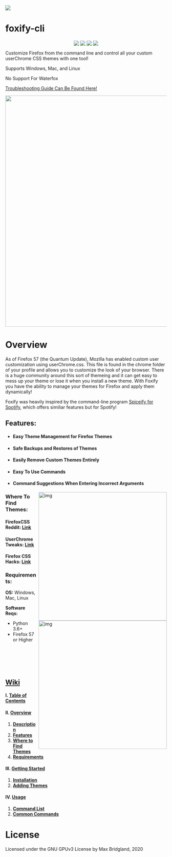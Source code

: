<img src="https://mbcdn.sfo2.cdn.digitaloceanspaces.com/Foxify.png">

# foxify-cli
<p align="center">
 <a href="https://pepy.tech/project/foxify-cli"><img src="https://pepy.tech/badge/foxify-cli" align="center"></a>
 <a href="https://github.com/M4cs/foxify-cli/issues"><img src="https://img.shields.io/github/issues/M4cs/foxify-cli" align="center"></a>
 <a href="https://github.com/M4cs/foxify-cli/stargazers"><img src="https://img.shields.io/github/stars/M4cs/foxify-cli" align="center"></a>
 <a href="https://github.com/M4cs/foxify-cli/network/members"><img src="https://img.shields.io/github/forks/M4cs/foxify-cli" align="center"></a>
</p>

Customize Firefox from the command line and control all your custom userChrome CSS themes with one tool!

Supports Windows, Mac, and Linux

No Support For Waterfox

[Troubleshooting Guide Can Be Found Here!](https://github.com/M4cs/foxify-cli/wiki/Troubleshooting)

<p align="center">
 <p align="center"><img src="https://raw.githubusercontent.com/M4cs/foxify-cli/master/preview.gif" width="720"></p>
</p>

# Overview

As of Firefox 57 (the Quantum Update), Mozilla has enabled custom user customization using userChrome.css. This file is found in the chrome folder of your profile and allows you to customize the look of your browser. There is a huge community around this sort of themeing and it can get easy to mess up your theme or lose it when you install a new theme. With Foxify you have the ability to manage your themes for Firefox and apply them dynamically!

Foxify was heavily inspired by the command-line program [Spiceify for Spotify](https://github.com/khanhas/spicetify-cli), which offers similiar features but for Spotify!

## Features:

 - #### Easy Theme Management for Firefox Themes
 - #### Safe Backups and Restores of Themes
 - #### Easily Remove Custom Themes Entirely
 - #### Easy To Use Commands
 - #### Command Suggestions When Entering Incorrect Arguments

<a href="https://www.reddit.com/r/FirefoxCSS/comments/fz8h2o/moonlight_userchrome/"><img src="https://i.redd.it/rma9z4itq7s41.png"  alt="img" align="right" width="400px"></a>
### Where To Find Themes:

#### FirefoxCSS Reddit: [Link](https://www.reddit.com/r/FirefoxCSS/)

#### UserChrome Tweaks: [Link](https://github.com/Timvde/UserChrome-Tweaks)

#### Firefox CSS Hacks: [Link](https://github.com/MrOtherGuy/firefox-csshacks)

### Requirements:

<a href="https://www.reddit.com/r/nordtheme/comments/g0mnyt/nordic_firefox_theme/"><img src="https://i.redd.it/omdp7nyz6ms41.png" alt="img" align="right" width="400px"></a>
**OS:** Windows, Mac, Linux

**Software Reqs:**

  - Python 3.6+
  - Firefox 57 or Higher
  

<br><br><br><br>

## [Wiki](https://github.com/M4cs/foxify-cli/wiki)

#### I. [Table of Contents](https://github.com/M4cs/foxify-cli/wiki)
#### II. [Overview](https://github.com/M4cs/foxify-cli/wiki/Overview)
  1. [**Description**](https://github.com/M4cs/foxify-cli/wiki/Overview)
  2. [**Features**](https://github.com/M4cs/foxify-cli/wiki/Overview)
  3. [**Where to Find Themes**](https://github.com/M4cs/foxify-cli/wiki/Overview)
  4. [**Requirements**](https://github.com/M4cs/foxify-cli/wiki/Overview)

#### III. [Getting Started](https://github.com/M4cs/foxify-cli/wiki/Getting-Started)
  1. [**Installation**](https://github.com/M4cs/foxify-cli/wiki/Getting-Started#installing-foxify)
  2. [**Adding Themes**](https://github.com/M4cs/foxify-cli/wiki/Getting-Started#adding-themes)
#### IV. [Usage](https://github.com/M4cs/foxify-cli/wiki/Usage)
  1. [**Command List**](https://github.com/M4cs/foxify-cli/wiki/Usage)
  2. [**Common Commands**](https://github.com/M4cs/foxify-cli/wiki/Usage#common-command-combinations)

# License

Licensed under the GNU GPUv3 License by Max Bridgland, 2020
